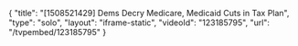{
    "title": "[1508521429] Dems Decry Medicare, Medicaid Cuts in Tax Plan",
    "type": "solo",
    "layout": "iframe-static",
    "videoId": "123185795",
    "url": "\/tvpembed\/123185795"
}